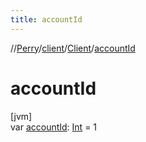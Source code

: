 ```yaml
---
title: accountId
---
```

//[Perry](../../../index.html)/[client](../index.html)/[Client](index.html)/[accountId](account-id.html)



# accountId



[jvm]\
var [accountId](account-id.html): [Int](https://kotlinlang.org/api/latest/jvm/stdlib/kotlin/-int/index.html) = 1




